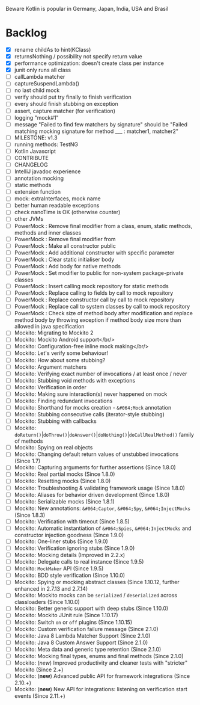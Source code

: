 Beware Kotlin is popular in Germany, Japan, India, USA and Brasil

# Backlog

- [x] rename childAs to hint(KClass)
- [x] returnsNothing / possibility not specify return value
- [x] performance optimization: doesn't create class per instance
- [x] junit only runs all class
- [ ] callLambda matcher
- [ ] captureSuspendLambda()
- [ ] no last child mock
- [ ] verify should put try finally to finish verification
- [ ] every should finish stubbing on exception
- [ ] assert, capture matcher (for verification)
- [ ] logging "mock<CLS>#1"
- [ ] message "Failed to find few matchers by signature" should be "Failed matching mocking signature for method ___ : matcher1, matcher2"
- [ ] MILESTONE: v1.3
- [ ] running methods: TestNG
- [ ] Kotlin Javascript
- [ ] CONTRIBUTE
- [ ] CHANGELOG
- [ ] IntelliJ javadoc experience
- [ ] annotation mocking
- [ ] static methods
- [ ] extension function
- [ ] mock: extraInterfaces, mock name
- [ ] better human readable exceptions
- [ ] check nanoTime is OK (otherwise counter)
- [ ] other JVMs
- [ ] PowerMock : Remove final modifier from a class, enum, static methods, methods and inner classes
- [ ] PowerMock : Remove final modifier from
- [ ] PowerMock : Make all constructor public
- [ ] PowerMock : Add additional constructor with specific parameter
- [ ] PowerMock : Clear static initialiser body
- [ ] PowerMock : Add body for native methods
- [ ] PowerMock : Set modifier to public for non-system package-private classes
- [ ] PowerMock : Insert calling mock repository for static methods
- [ ] PowerMock : Replace calling to fields by call to mock repository
- [ ] PowerMock : Replace constructor call by call to mock repository
- [ ] PowerMock : Replace call to system classes by call to mock repository
- [ ] PowerMock : Check size of method body after modification and replace method body by throwing exception if method body size more than allowed in java specification
- [ ] Mockito: Migrating to Mockito 2
- [ ] Mockito: Mockito Android support</a></br/>
- [ ] Mockito: Configuration-free inline mock making</a></br/>
- [ ] Mockito: Let's verify some behaviour!
- [ ] Mockito: How about some stubbing?
- [ ] Mockito: Argument matchers
- [ ] Mockito: Verifying exact number of invocations / at least once / never
- [ ] Mockito: Stubbing void methods with exceptions
- [ ] Mockito: Verification in order
- [ ] Mockito: Making sure interaction(s) never happened on mock
- [ ] Mockito: Finding redundant invocations
- [ ] Mockito: Shorthand for mocks creation - `&#064;Mock` annotation
- [ ] Mockito: Stubbing consecutive calls (iterator-style stubbing)
- [ ] Mockito: Stubbing with callbacks
- [ ] Mockito: `doReturn()`|`doThrow()`|`doAnswer()`|`doNothing()`|`doCallRealMethod()` family of methods
- [ ] Mockito: Spying on real objects
- [ ] Mockito: Changing default return values of unstubbed invocations (Since 1.7)
- [ ] Mockito: Capturing arguments for further assertions (Since 1.8.0)
- [ ] Mockito: Real partial mocks (Since 1.8.0)
- [ ] Mockito: Resetting mocks (Since 1.8.0)
- [ ] Mockito: Troubleshooting & validating framework usage (Since 1.8.0)
- [ ] Mockito: Aliases for behavior driven development (Since 1.8.0)
- [ ] Mockito: Serializable mocks (Since 1.8.1)
- [ ] Mockito: New annotations: `&#064;Captor`, `&#064;Spy`, `&#064;InjectMocks` (Since 1.8.3)
- [ ] Mockito: Verification with timeout (Since 1.8.5)
- [ ] Mockito: Automatic instantiation of `&#064;Spies`, `&#064;InjectMocks` and constructor injection goodness (Since 1.9.0)
- [ ] Mockito: One-liner stubs (Since 1.9.0)
- [ ] Mockito: Verification ignoring stubs (Since 1.9.0)
- [ ] Mockito: Mocking details (Improved in 2.2.x)
- [ ] Mockito: Delegate calls to real instance (Since 1.9.5)
- [ ] Mockito: `MockMaker` API (Since 1.9.5)
- [ ] Mockito: BDD style verification (Since 1.10.0)
- [ ] Mockito: Spying or mocking abstract classes (Since 1.10.12, further enhanced in 2.7.13 and 2.7.14)
- [ ] Mockito: Mockito mocks can be `serialized` / `deserialized` across classloaders (Since 1.10.0)</a></h3><br/>
- [ ] Mockito: Better generic support with deep stubs (Since 1.10.0)</a></h3><br/>
- [ ] Mockito: Mockito JUnit rule (Since 1.10.17)
- [ ] Mockito: Switch `on` or `off` plugins (Since 1.10.15)
- [ ] Mockito: Custom verification failure message (Since 2.1.0)
- [ ] Mockito: Java 8 Lambda Matcher Support (Since 2.1.0)
- [ ] Mockito: Java 8 Custom Answer Support (Since 2.1.0)
- [ ] Mockito: Meta data and generic type retention (Since 2.1.0)
- [ ] Mockito: Mocking final types, enums and final methods (Since 2.1.0)
- [ ] Mockito: (*new*) Improved productivity and cleaner tests with "stricter" Mockito (Since 2.+)
- [ ] Mockito: (**new**) Advanced public API for framework integrations (Since 2.10.+)
- [ ] Mockito: (**new**) New API for integrations: listening on verification start events (Since 2.11.+)

